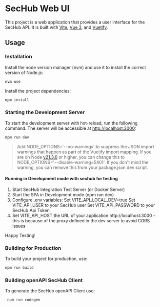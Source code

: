 <!-- SPDX-License-Identifier: MIT --->
# SecHub Web UI

This project is a web application that provides a user interface for the SecHub API. It is built with [Vite](https://vitejs.dev/), [Vue 3](https://v3.vuejs.org/), and [Vuetify](https://vuetifyjs.com/en/).

## Usage

### Installation

Install the node version manager (nvm) and use it to install the correct version of Node.js:

```bash
nvm use
```

Install the project dependencies:

```bash
npm install
```

### Starting the Development Server

To start the development server with hot-reload, run the following command. The server will be accessible at [http://localhost:3000](http://localhost:3000):

```bash
npm run dev
```

> Add NODE_OPTIONS='--no-warnings' to suppress the JSON import warnings that happen as part of the Vuetify import mapping. If you are on Node [v21.3.0](https://nodejs.org/en/blog/release/v21.3.0) or higher, you can change this to NODE_OPTIONS='--disable-warning=5401'. If you don't mind the warning, you can remove this from your package.json dev script.

#### Running in Development mode with sechub for testing

1. Start SecHub Integration Test Server (or Docker Server)
2. Start the SPA in Development mode (npm run dev)
4. Configure .env variables:
Set VITE_API_LOCAL_DEV=true
Set VITE_API_USER to your SecHub user
Set VITE_API_PASSWORD to your SecHub Api Token
5. Set VITE_API_HOST the URL of your application http://localhost:3000 - this is because of the proxy defined in the dev server to avoid CORS Issues

Happy Testing!

### Building for Production

To build your project for production, use:

```bash
npm run build
```

### Building openAPI SecHub Client

To generate the SecHub openAPI Client use:

```bash
 npm run codegen
 ```

